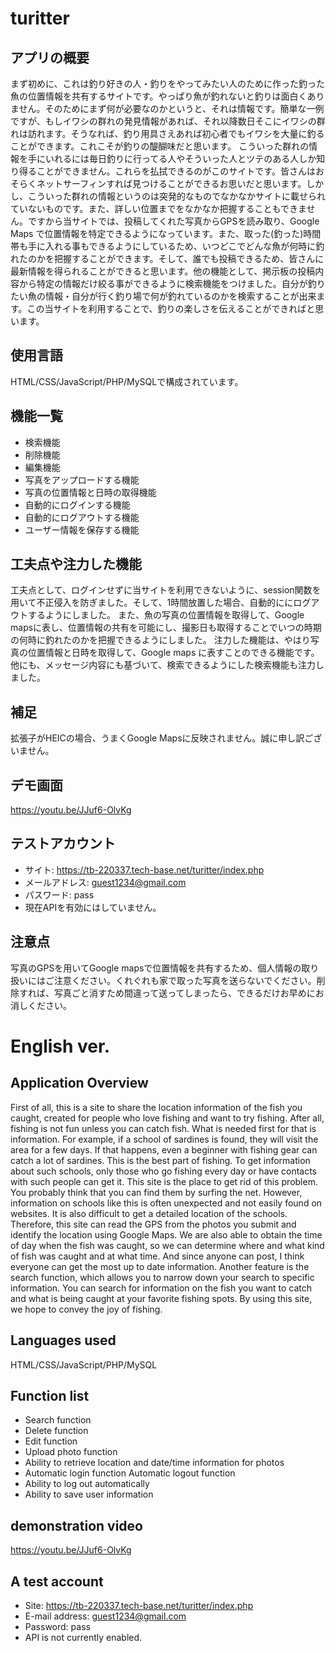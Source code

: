 # turitter
## アプリの概要
まず初めに、これは釣り好きの人・釣りをやってみたい人のために作った釣った魚の位置情報を共有するサイトです。やっぱり魚が釣れないと釣りは面白くありません。そのためにまず何が必要なのかというと、それは情報です。簡単な一例ですが、もしイワシの群れの発見情報があれば、それ以降数日そこにイワシの群れは訪れます。そうなれば、釣り用具さえあれば初心者でもイワシを大量に釣ることができます。これこそが釣りの醍醐味だと思います。
こういった群れの情報を手にいれるには毎日釣りに行ってる人やそういった人とツテのある人しか知り得ることができません。これらを払拭できるのがこのサイトです。皆さんはおそらくネットサーフィンすれば見つけることができるお思いだと思います。しかし、こういった群れの情報というのは突発的なものでなかなかサイトに載せられていないものです。また、詳しい位置までをなかなか把握することもできません。ですから当サイトでは、投稿してくれた写真からGPSを読み取り、Google Maps で位置情報を特定できるようになっています。また、取った(釣った)時間帯も手に入れる事もできるようにしているため、いつどこでどんな魚が何時に釣れたのかを把握することができます。そして、誰でも投稿できるため、皆さんに最新情報を得られることができると思います。他の機能として、掲示板の投稿内容から特定の情報だけ絞る事ができるように検索機能をつけました。自分が釣りたい魚の情報・自分が行く釣り場で何が釣れているのかを検索することが出来ます。この当サイトを利用することで、釣りの楽しさを伝えることができればと思います。

## 使用言語
HTML/CSS/JavaScript/PHP/MySQLで構成されています。



## 機能一覧
- 検索機能
- 削除機能
- 編集機能
- 写真をアップロードする機能
- 写真の位置情報と日時の取得機能
- 自動的にログインする機能
- 自動的にログアウトする機能
- ユーザー情報を保存する機能

## 工夫点や注力した機能
工夫点として、ログインせずに当サイトを利用できないように、session関数を用いて不正侵入を防ぎました。そして、1時間放置した場合、自動的ににログアウトするようにしました。
また、魚の写真の位置情報を取得して、Google mapsに表し、位置情報の共有を可能にし、撮影日も取得することでいつの時期の何時に釣れたのかを把握できるようにしました。
注力した機能は、やはり写真の位置情報と日時を取得して、Google maps に表すことのできる機能です。
他にも、メッセージ内容にも基づいて、検索できるようにした検索機能も注力しました。

## 補足
拡張子がHEICの場合、うまくGoogle Mapsに反映されません。誠に申し訳ございません。

## デモ画面
https://youtu.be/JJuf6-OlvKg

## テストアカウント
- サイト: https://tb-220337.tech-base.net/turitter/index.php
- メールアドレス: guest1234@gmail.com
- パスワード: pass
- 現在APIを有効にはしていません。

## 注意点
写真のGPSを用いてGoogle mapsで位置情報を共有するため、個人情報の取り扱いにはご注意ください。くれぐれも家で取った写真を送らないでください。削除すれば、写真ごと消すため間違って送ってしまったら、できるだけお早めにお消しください。

# English ver.

## Application Overview
First of all, this is a site to share the location information of the fish you caught, created for people who love fishing and want to try fishing. After all, fishing is not fun unless you can catch fish. What is needed first for that is information. For example, if a school of sardines is found, they will visit the area for a few days. If that happens, even a beginner with fishing gear can catch a lot of sardines. This is the best part of fishing. To get information about such schools, only those who go fishing every day or have contacts with such people can get it. This site is the place to get rid of this problem. You probably think that you can find them by surfing the net. However, information on schools like this is often unexpected and not easily found on websites. It is also difficult to get a detailed location of the schools. Therefore, this site can read the GPS from the photos you submit and identify the location using Google Maps. We are also able to obtain the time of day when the fish was caught, so we can determine where and what kind of fish was caught and at what time. And since anyone can post, I think everyone can get the most up to date information. Another feature is the search function, which allows you to narrow down your search to specific information. You can search for information on the fish you want to catch and what is being caught at your favorite fishing spots. By using this site, we hope to convey the joy of fishing.

## Languages used
HTML/CSS/JavaScript/PHP/MySQL

## Function list
- Search function
- Delete function
- Edit function
- Upload photo function
- Ability to retrieve location and date/time information for photos
- Automatic login function Automatic logout function
- Ability to log out automatically
- Ability to save user information

## demonstration video
https://youtu.be/JJuf6-OlvKg

## A test account
- Site: https://tb-220337.tech-base.net/turitter/index.php
- E-mail address: guest1234@gmail.com
- Password: pass
- API is not currently enabled.
